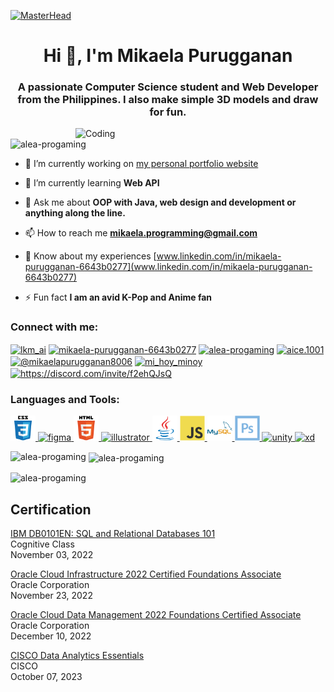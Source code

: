 [![MasterHead](https://mir-s3-cdn-cf.behance.net/project_modules/fs/c4d73363342391.5aae0d5bacf95.gif)](https://www.instagram.com/aice.1001/)
<h1 align="center">Hi 👋, I'm Mikaela Purugganan</h1>
<h3 align="center">A passionate Computer Science student and Web Developer from the Philippines. I also make simple 3D models and draw for fun.</h3>
<img align="right" alt="Coding" width="400" src="https://cdn.dribbble.com/users/1894420/screenshots/14032021/media/a85f637f1eb4cd5efdd307f9760472a1.gif">

<p align="left"> <img src="https://komarev.com/ghpvc/?username=alea-progaming&label=Profile%20views&color=0e75b6&style=flat" alt="alea-progaming" /> </p>

- 🔭 I’m currently working on [my personal portfolio website](https://github.com/alea-progaming/web-dev-portfolio/tree/main/Web%20Projects/To_Do_List)

- 🌱 I’m currently learning **Web API**

- 💬 Ask me about **OOP with Java, web design and development or anything along the line.**

- 📫 How to reach me **mikaela.programming@gmail.com**

- 📄 Know about my experiences [www.linkedin.com/in/mikaela-purugganan-6643b0277](www.linkedin.com/in/mikaela-purugganan-6643b0277)

- ⚡ Fun fact **I am an avid K-Pop and Anime fan**

<h3 align="left">Connect with me:</h3>
<p align="left">
<a href="https://twitter.com/lkm_ai" target="blank"><img align="center" src="https://raw.githubusercontent.com/rahuldkjain/github-profile-readme-generator/master/src/images/icons/Social/twitter.svg" alt="lkm_ai" height="30" width="40" /></a>
<a href="https://linkedin.com/in/mikaela-purugganan-6643b0277" target="blank"><img align="center" src="https://raw.githubusercontent.com/rahuldkjain/github-profile-readme-generator/master/src/images/icons/Social/linked-in-alt.svg" alt="mikaela-purugganan-6643b0277" height="30" width="40" /></a>
<a href="https://codesandbox.com/alea-progaming" target="blank"><img align="center" src="https://raw.githubusercontent.com/rahuldkjain/github-profile-readme-generator/master/src/images/icons/Social/codesandbox.svg" alt="alea-progaming" height="30" width="40" /></a>
<a href="https://instagram.com/aice.1001" target="blank"><img align="center" src="https://raw.githubusercontent.com/rahuldkjain/github-profile-readme-generator/master/src/images/icons/Social/instagram.svg" alt="aice.1001" height="30" width="40" /></a>
<a href="https://www.youtube.com/c/@mikaelapurugganan8006" target="blank"><img align="center" src="https://raw.githubusercontent.com/rahuldkjain/github-profile-readme-generator/master/src/images/icons/Social/youtube.svg" alt="@mikaelapurugganan8006" height="30" width="40" /></a>
<a href="https://www.leetcode.com/mi_hoy_minoy" target="blank"><img align="center" src="https://raw.githubusercontent.com/rahuldkjain/github-profile-readme-generator/master/src/images/icons/Social/leet-code.svg" alt="mi_hoy_minoy" height="30" width="40" /></a>
<a href="https://discord.gg/https://discord.com/invite/f2ehQJsQ" target="blank"><img align="center" src="https://raw.githubusercontent.com/rahuldkjain/github-profile-readme-generator/master/src/images/icons/Social/discord.svg" alt="https://discord.com/invite/f2ehQJsQ" height="30" width="40" /></a>
</p>

<h3 align="left">Languages and Tools:</h3>
<p align="left"> <a href="https://www.w3schools.com/css/" target="_blank" rel="noreferrer"> <img src="https://raw.githubusercontent.com/devicons/devicon/master/icons/css3/css3-original-wordmark.svg" alt="css3" width="40" height="40"/> </a> <a href="https://www.figma.com/" target="_blank" rel="noreferrer"> <img src="https://www.vectorlogo.zone/logos/figma/figma-icon.svg" alt="figma" width="40" height="40"/> </a> <a href="https://www.w3.org/html/" target="_blank" rel="noreferrer"> <img src="https://raw.githubusercontent.com/devicons/devicon/master/icons/html5/html5-original-wordmark.svg" alt="html5" width="40" height="40"/> </a> <a href="https://www.adobe.com/in/products/illustrator.html" target="_blank" rel="noreferrer"> <img src="https://www.vectorlogo.zone/logos/adobe_illustrator/adobe_illustrator-icon.svg" alt="illustrator" width="40" height="40"/> </a> <a href="https://www.java.com" target="_blank" rel="noreferrer"> <img src="https://raw.githubusercontent.com/devicons/devicon/master/icons/java/java-original.svg" alt="java" width="40" height="40"/> </a> <a href="https://developer.mozilla.org/en-US/docs/Web/JavaScript" target="_blank" rel="noreferrer"> <img src="https://raw.githubusercontent.com/devicons/devicon/master/icons/javascript/javascript-original.svg" alt="javascript" width="40" height="40"/> </a> <a href="https://www.mysql.com/" target="_blank" rel="noreferrer"> <img src="https://raw.githubusercontent.com/devicons/devicon/master/icons/mysql/mysql-original-wordmark.svg" alt="mysql" width="40" height="40"/> </a> <a href="https://www.photoshop.com/en" target="_blank" rel="noreferrer"> <img src="https://raw.githubusercontent.com/devicons/devicon/master/icons/photoshop/photoshop-line.svg" alt="photoshop" width="40" height="40"/> </a> <a href="https://unity.com/" target="_blank" rel="noreferrer"> <img src="https://www.vectorlogo.zone/logos/unity3d/unity3d-icon.svg" alt="unity" width="40" height="40"/> </a> <a href="https://www.adobe.com/products/xd.html" target="_blank" rel="noreferrer"> <img src="https://cdn.worldvectorlogo.com/logos/adobe-xd.svg" alt="xd" width="40" height="40"/> </a> </p>

<p><img align="left" src="https://github-readme-stats.vercel.app/api/top-langs?username=alea-progaming&show_icons=true&locale=en&layout=compact" alt="alea-progaming" /></p>

<p>&nbsp;<img align="center" src="https://github-readme-stats.vercel.app/api?username=alea-progaming&show_icons=true&locale=en" alt="alea-progaming" /></p>

<p><img align="center" src="https://github-readme-streak-stats.herokuapp.com/?user=alea-progaming&" alt="alea-progaming" /></p>


## Certification
[IBM DB0101EN: SQL and Relational Databases 101](https://courses.cognitiveclass.ai/certificates/5fe703313bdf4dc3855e01dffd98b784)<br>
Cognitive Class<br>
November 03, 2022

[Oracle Cloud Infrastructure 2022 Certified Foundations Associate](https://catalog-education.oracle.com/pls/certview/sharebadge?id=342B7577765994C94F80536F91C61834AEBAAA5529EA009E01BF7AC0B3002138)<br>
Oracle Corporation<br>
November 23, 2022

[Oracle Cloud Data Management 2022 Foundations Certified Associate](https://catalog-education.oracle.com/pls/certview/sharebadge?id=05CAE036C507B5A7F5D5CD5784C105DA2B3F8B0B4E598258928F5006F543979D)<br>
Oracle Corporation<br>
December 10, 2022

[CISCO Data Analytics Essentials](https://www.credly.com/badges/df509f15-017f-446a-8288-562d9d4f4a33/public_url)<br>
CISCO<br>
October 07, 2023
